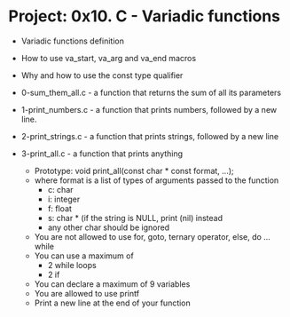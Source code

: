 
# Project: 0x10. C - Variadic functions
 - Variadic functions definition
 - How to use va_start, va_arg and va_end macros
 - Why and how to use the const type qualifier

- 0-sum_them_all.c - a function that returns the sum of all its parameters
- 1-print_numbers.c - a function that prints numbers, followed by a new line.
- 2-print_strings.c - a function that prints strings, followed by a new line
- 3-print_all.c - a function that prints anything  
	- Prototype: void print_all(const char * const format, ...);
	- where format is a list of types of arguments passed to the function  
		- c: char
		- i: integer
		- f: float
		- s: char * (if the string is NULL, print (nil) instead
		- any other char should be ignored
	- You are not allowed to use for, goto, ternary operator, else, do ... while
	- You can use a maximum of  
		- 2 while loops
		- 2 if
	- You can declare a maximum of 9 variables
	- You are allowed to use printf
	- Print a new line at the end of your function
